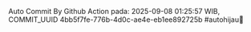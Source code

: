 Auto Commit By Github Action pada: 2025-09-08 01:25:57 WIB, COMMIT_UUID 4bb5f7fe-776b-4d0c-ae4e-eb1ee892725b #autohijau🗿
